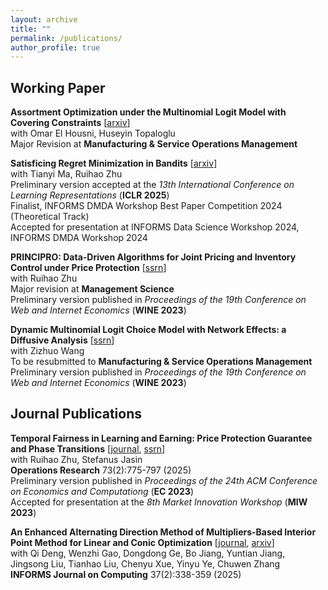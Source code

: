 ```yaml
---
layout: archive
title: ""
permalink: /publications/
author_profile: true
---
```


Working Paper
---

**Assortment Optimization under the Multinomial Logit Model with Covering Constraints** [[arxiv](https://arxiv.org/abs/2411.10310)]\
with Omar El Housni, Huseyin Topaloglu\
Major Revision at **Manufacturing & Service Operations Management**

**Satisficing Regret Minimization in Bandits** [[arxiv](http://arxiv.org/abs/2406.06802)]\
with Tianyi Ma, Ruihao Zhu\
Preliminary version accepted at the *13th International Conference on Learning Representations* (**ICLR 2025**)\
Finalist, INFORMS DMDA Workshop Best Paper Competition 2024 (Theoretical Track)\
Accepted for presentation at INFORMS Data Science Workshop 2024, INFORMS DMDA Workshop 2024

**PRINCIPRO: Data-Driven Algorithms for Joint Pricing and Inventory Control under Price Protection** [[ssrn](https://papers.ssrn.com/sol3/papers.cfm?abstract_id=4511384)]\
with Ruihao Zhu\
Major revision at **Management Science**\
Preliminary version published in *Proceedings of the 19th Conference on Web and Internet Economics* (**WINE 2023**)

**Dynamic Multinomial Logit Choice Model with Network Effects: a Diffusive Analysis** [[ssrn](https://papers.ssrn.com/sol3/papers.cfm?abstract_id=3939717)]\
with Zizhuo Wang\
To be resubmitted to **Manufacturing & Service Operations Management**\
Preliminary version published in *Proceedings of the 19th Conference on Web and Internet Economics* (**WINE 2023**)

Journal Publications
---

**Temporal Fairness in Learning and Earning: Price Protection Guarantee and Phase Transitions** [[journal](https://pubsonline.informs.org/doi/abs/10.1287/opre.2022.0629), [ssrn](https://papers.ssrn.com/sol3/papers.cfm?abstract_id=4265182)]\
with Ruihao Zhu, Stefanus Jasin\
**Operations Research** 73(2):775-797 (2025)\
Preliminary version published in *Proceedings of the 24th ACM Conference on Economics and Computationg* (**EC 2023**)\
Accepted for presentation at the *8th Market Innovation Workshop* (**MIW 2023**)

**An Enhanced Alternating Direction Method of Multipliers-Based Interior Point Method for Linear and Conic Optimization** [[journal](https://pubsonline.informs.org/doi/abs/10.1287/ijoc.2023.0017), [arxiv](https://arxiv.org/abs/2209.01793)]\
with Qi Deng, Wenzhi Gao, Dongdong Ge, Bo Jiang, Yuntian Jiang, Jingsong Liu, Tianhao Liu, Chenyu Xue, Yinyu Ye, Chuwen Zhang\
**INFORMS Journal on Computing** 37(2):338-359 (2025)


